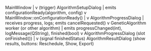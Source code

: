 MainWindow
   |
   v (trigger)
AlgorithmSetupDialog
   | emits configurationReady(algorithm, config)
   v
MainWindow::onConfigurationReady()
   |
   v
AlgorithmProgressDialog
   | receives progress, logs; emits cancelRequested()
   v
GeneticAlgorithm worker (or other algorithm)
   | emits progressChanged(int), logMessage(QString), finished(bool)
   v
AlgorithmProgressDialog (slot onFinished())
   |
   v (signal finishedStatus)
AlgorithmResultDialog (show results, buttons: Reschedule, Show, Export)
